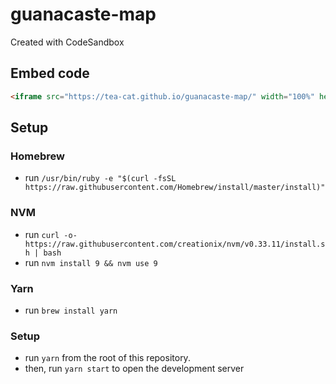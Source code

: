 # guanacaste-map
Created with CodeSandbox

## Embed code
```html
<iframe src="https://tea-cat.github.io/guanacaste-map/" width="100%" height="400" />
```

## Setup

### Homebrew
- run ``/usr/bin/ruby -e "$(curl -fsSL https://raw.githubusercontent.com/Homebrew/install/master/install)"``

### NVM
- run `curl -o- https://raw.githubusercontent.com/creationix/nvm/v0.33.11/install.sh | bash`
- run `nvm install 9 && nvm use 9`

### Yarn

- run `brew install yarn`

### Setup

- run `yarn` from the root of this repository.
- then, run `yarn start` to open the development server

